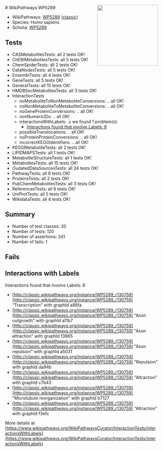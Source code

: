 <img style="float: right; width: 200px" src="https://upload.wikimedia.org/wikipedia/commons/thumb/8/83/Wplogo_with_text_500.png/640px-Wplogo_with_text_500.png" />
# WikiPathways WP5289

* WikiPathways: [WP5289](https://wikipathways.org/pathways/WP5289) ([classic](https://classic.wikipathways.org/instance/WP5289))
* Species: Homo sapiens
* Scholia: [WP5289](https://scholia.toolforge.org/wikipathways/WP5289)
## Tests
* CASMetabolitesTests: all 2 tests OK!
* ChEBIMetabolitesTests: all 5 tests OK!
* ChemSpiderTests: all 2 tests OK!
* DataNodesTests: all 5 tests OK!
* EnsemblTests: all 4 tests OK!
* GeneTests: all 5 tests OK!
* GeneralTests: all 15 tests OK!
* HMDBSecMetabolitesTests: all 3 tests OK!
* InteractionTests
    * noMetaboliteToNonMetaboliteConversions: .. all OK!
    * noNonMetaboliteToMetaboliteConversions: .. all OK!
    * noGeneProteinConversions: .. all OK!
    * nonNumericIDs: .. all OK!
    * interactionsWithLabels: .x we found 1 problem(s):
        * [Interactions found that involve Labels: 8](#630d267f)
    * possibleTranslocations: .. all OK!
    * noProteinProteinConversions: .. all OK!
    * incorrectKEGGIdentifiers: .. all OK!
* KEGGMetaboliteTests: all 2 tests OK!
* LIPIDMAPSTests: all 1 tests OK!
* MetaboliteStructureTests: all 1 tests OK!
* MetabolitesTests: all 15 tests OK!
* OudatedDataSourcesTests: all 24 tests OK!
* PathwayTests: all 8 tests OK!
* ProteinsTests: all 2 tests OK!
* PubChemMetabolitesTests: all 3 tests OK!
* ReferencesTests: all 6 tests OK!
* UniProtTests: all 5 tests OK!
* WikidataTests: all 4 tests OK!


## Summary

* Number of test classes: 20
* Number of tests: 120
* Number of assertions: 241
* Number of fails: 1

## Fails

<a name="630d267f" />

## Interactions with Labels

Interactions found that involve Labels: 8

* [http://classic.wikipathways.org/instance/WP5289_r130759](http://classic.wikipathways.org/instance/WP5289_r130759) "Transcription" with graphId a88fa
* [http://classic.wikipathways.org/instance/WP5289_r130759](http://classic.wikipathways.org/instance/WP5289_r130759) "Axon outgrowth" with graphId a11b7
* [http://classic.wikipathways.org/instance/WP5289_r130759](http://classic.wikipathways.org/instance/WP5289_r130759) "Axon attraction" with graphId f3965
* [http://classic.wikipathways.org/instance/WP5289_r130759](http://classic.wikipathways.org/instance/WP5289_r130759) "Axon repulsion" with graphId a5031
* [http://classic.wikipathways.org/instance/WP5289_r130759](http://classic.wikipathways.org/instance/WP5289_r130759) "Repulsion" with graphId da94b
* [http://classic.wikipathways.org/instance/WP5289_r130759](http://classic.wikipathways.org/instance/WP5289_r130759) "Attraction" with graphId c7b43
* [http://classic.wikipathways.org/instance/WP5289_r130759](http://classic.wikipathways.org/instance/WP5289_r130759) "Microtubule
reorganization" with graphId b7127
* [http://classic.wikipathways.org/instance/WP5289_r130759](http://classic.wikipathways.org/instance/WP5289_r130759) "Attraction" with graphId f3efc


More details at [https://www.wikipathways.org/WikiPathwaysCurator/InteractionTests/interactionsWithLabels](https://www.wikipathways.org/WikiPathwaysCurator/InteractionTests/interactionsWithLabels)

